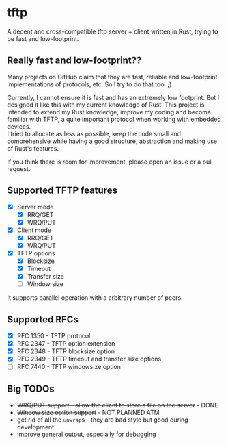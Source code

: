 # tftp

A decent and cross-compatible tftp server + client written in Rust, trying to be fast and low-footprint.

## Really fast and low-footprint??

Many projects on GitHub claim that they are fast, reliable and low-footprint implementations of protocols, etc. So I try to do that too. ;)   
   
Currently, I cannot ensure it is fast and has an extremely low footprint. But I designed it like this with my current knowledge of Rust. This project is intended to extend my Rust knowledge, improve my coding and become familiar with TFTP, a quite important protocol when working with embedded devices.   
I tried to allocate as less as possible, keep the code small and comprehensive while having a good structure, abstraction and making use of Rust's features.   

If you think there is room for improvement, please open an issue or a pull request.

## Supported TFTP features

- [x] Server mode
  - [x] RRQ/GET
  - [x] WRQ/PUT
- [x] Client mode
  - [x] RRQ/GET
  - [x] WRQ/PUT 
- [x] TFTP options
  - [x] Blocksize
  - [x] Timeout
  - [x] Transfer size
  - [ ] Window size

It supports parallel operation with a arbitrary number of peers.

## Supported RFCs
- [x] RFC 1350 - TFTP protocol
- [x] RFC 2347 - TFTP option extension
- [x] RFC 2348 - TFTP blocksize option
- [x] RFC 2349 - TFTP timeout and transfer size options
- [ ] RFC 7440 - TFTP windowsize option

## Big TODOs

- ~~WRQ/PUT support - allow the client to store a file on the server~~ - DONE
- ~~Window size option support~~ - NOT PLANNED ATM
- get rid of all the `unwrap`s - they are bad style but good during development
- improve general output, especially for debugging
